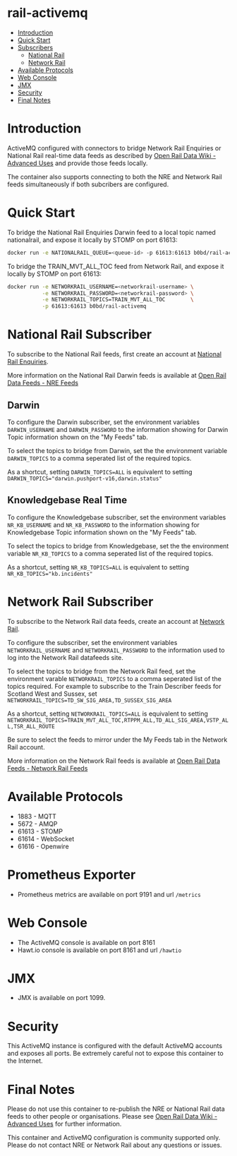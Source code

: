 rail-activemq
=============

- [Introduction](#introduction)
- [Quick Start](#quick-start)
- [Subscribers](#national-rail-subscription)
  - [National Rail](#national-rail-subcriber)
  - [Network Rail](#network-rail-subscriber)
- [Available Protocols](#available-protocols)
- [Web Console](#web-console)  
- [JMX](#jmx)
- [Security](#security)
- [Final Notes](#final-notes)


# Introduction

ActiveMQ configured with connectors to bridge Network Rail Enquiries or National Rail real-time data feeds as described by [Open Rail Data Wiki - Advanced Uses](http://nrodwiki.rockshore.net/index.php/Advanced_Uses) and provide those feeds locally. 

The container also supports connecting to both the NRE and Network Rail feeds simultaneously if both subcribers are configured.

# Quick Start

To bridge the National Rail Enquiries Darwin feed to a local topic named nationalrail, and expose it locally by STOMP on port 61613:
```bash
docker run -e NATIONALRAIL_QUEUE=<queue-id> -p 61613:61613 b0bd/rail-activemq
```

To bridge the TRAIN_MVT_ALL_TOC feed from Network Rail, and expose it locally by STOMP on port 61613:
```bash
docker run -e NETWORKRAIL_USERNAME=<networkrail-username> \
           -e NETWORKRAIL_PASSWORD=<networkrail-password> \
           -e NETWORKRAIL_TOPICS=TRAIN_MVT_ALL_TOC        \
           -p 61613:61613 b0bd/rail-activemq
```
# National Rail Subscriber

To subscribe to the National Rail feeds, first create an account at [National Rail Enquiries](https://opendata.nationalrail.co.uk).

More information on the National Rail Darwin feeds is available at [Open Rail Data Feeds - NRE Feeds](https://wiki.openraildata.com/index.php?title=About_the_National_Rail_Feeds)

## Darwin
To configure the Darwin subscriber, set the environment variables `DARWIN_USERNAME` and `DARWIN_PASSWORD` to the information
showing for Darwin Topic information shown on the "My Feeds" tab.

To select the topics to bridge from Darwin, set the the environment variable `DARWIN_TOPICS` to a comma seperated list of the 
required topics. 

As a shortcut, setting `DARWIN_TOPICS=ALL` is equivalent to setting `DARWIN_TOPICS="darwin.pushport-v16,darwin.status"`

## Knowledgebase Real Time
To configure the Knowledgebase subscriber, set the environment variables `NR_KB_USERNAME` and `NR_KB_PASSWORD` to the
information showing for Knowledgebase Topic information shown on the "My Feeds" tab.

To select the topics to bridge from Knowledgebase, set the the environment variable `NR_KB_TOPICS` to a comma seperated list of the required topics. 

As a shortcut, setting `NR_KB_TOPICS=ALL` is equivalent to setting `NR_KB_TOPICS="kb.incidents"`


# Network Rail Subscriber

To subscribe to the Network Rail data feeds, create an account at [Network Rail](https://datafeeds.networkrail.co.uk).

To configure the subscriber, set the environment variables `NETWORKRAIL_USERNAME` and `NETWORKRAIL_PASSWORD` to the information used to log into the Network Rail datafeeds site.

To select the topics to bridge from the Network Rail feed, set the environment varable `NETWORKRAIL_TOPICS` to a comma seperated list of the topics required. For example to subscribe to the Train Describer feeds for Scotland West and Sussex, set `NETWORKRAIL_TOPICS=TD_SW_SIG_AREA,TD_SUSSEX_SIG_AREA`

As a shortcut, setting `NETWORKRAIL_TOPICS=ALL` is equivalent to setting `NETWORKRAIL_TOPICS=TRAIN_MVT_ALL_TOC,RTPPM_ALL,TD_ALL_SIG_AREA,VSTP_ALL,TSR_ALL_ROUTE`

Be sure to select the feeds to mirror under the My Feeds tab in the Network Rail account.

More information on the Network Rail feeds is available at [Open Rail Data Feeds - Network Rail Feeds](https://wiki.openraildata.com/index.php?title=About_the_Network_Rail_feeds)

# Available Protocols

* 1883 - MQTT
* 5672 - AMQP
* 61613 - STOMP
* 61614 - WebSocket
* 61616 - Openwire

# Prometheus Exporter

* Prometheus metrics are available on port 9191 and url `/metrics`

# Web Console

* The ActiveMQ console is available on port 8161
* Hawt.io console is available on port 8161 and url `/hawtio`

# JMX

* JMX is available on port 1099.

# Security

This ActiveMQ instance is configured with the default ActiveMQ accounts and exposes all ports. Be extremely careful not to expose this container to the Internet.

# Final Notes

Please do not use this container to re-publish the NRE or National Rail data feeds to other people or organisations. Please see [Open Rail Data Wiki - Advanced Uses](http://nrodwiki.rockshore.net/index.php/Advanced_Uses) for further information.

This container and ActiveMQ configuration is community supported only. Please do not contact NRE or Network Rail about any questions or issues. 
